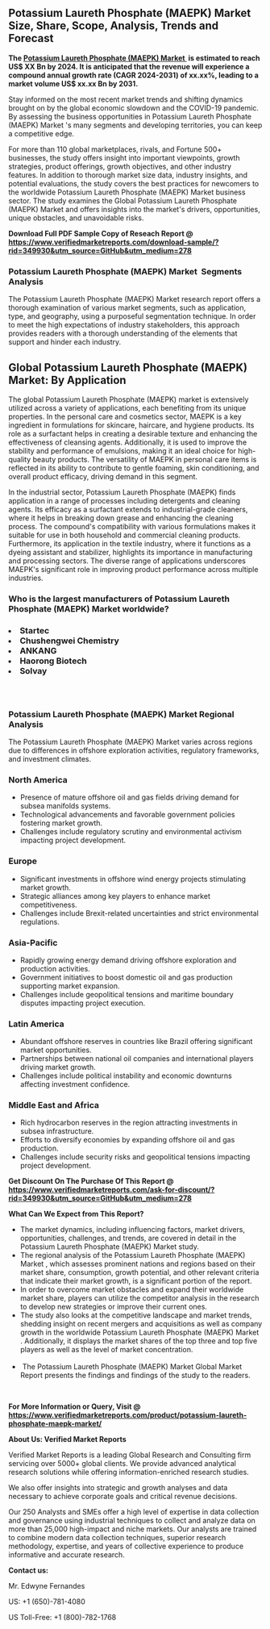 <h2><strong>Potassium Laureth Phosphate (MAEPK) Market Size, Share, Scope, Analysis, Trends and Forecast</strong></h2><p><strong>The&nbsp;<a href="https://www.verifiedmarketreports.com/download-sample/?rid=349930&utm_source=GitHub&utm_medium=278" target="_blank">Potassium Laureth Phosphate (MAEPK) Market </a>&nbsp;is estimated to reach US$ XX Bn by 2024. It is anticipated that the revenue will experience a compound annual growth rate (CAGR 2024-2031) of xx.xx%, leading to a market volume US$ xx.xx Bn by 2031.</strong></p><p>Stay informed on the most recent market trends and shifting dynamics brought on by the global economic slowdown and the COVID-19 pandemic. By assessing the business opportunities in Potassium Laureth Phosphate (MAEPK) Market 's many segments and developing territories, you can keep a competitive edge.</p><p>For more than 110 global marketplaces, rivals, and Fortune 500+ businesses, the study offers insight into important viewpoints, growth strategies, product offerings, growth objectives, and other industry features. In addition to thorough market size data, industry insights, and potential evaluations, the study covers the best practices for newcomers to the worldwide Potassium Laureth Phosphate (MAEPK) Market business sector. The study examines the Global Potassium Laureth Phosphate (MAEPK) Market and offers insights into the market's drivers, opportunities, unique obstacles, and unavoidable risks.</p><p id="" class=""><strong>Download Full PDF Sample Copy of Reseach Report @ <a href="https://www.verifiedmarketreports.com/download-sample/?rid=349930&utm_source=GitHub&utm_medium=278" target="_blank">https://www.verifiedmarketreports.com/download-sample/?rid=349930&utm_source=GitHub&utm_medium=278</a></strong></p><h3>Potassium Laureth Phosphate (MAEPK) Market &nbsp;Segments Analysis</h3><p>The Potassium Laureth Phosphate (MAEPK) Market research report offers a thorough examination of various market segments, such as application, type, and geography, using a purposeful segmentation technique. In order to meet the high expectations of industry stakeholders, this approach provides readers with a thorough understanding of the elements that support and hinder each industry.<br /> <h2>Global Potassium Laureth Phosphate (MAEPK) Market: By Application</h2><p>The global Potassium Laureth Phosphate (MAEPK) market is extensively utilized across a variety of applications, each benefiting from its unique properties. In the personal care and cosmetics sector, MAEPK is a key ingredient in formulations for skincare, haircare, and hygiene products. Its role as a surfactant helps in creating a desirable texture and enhancing the effectiveness of cleansing agents. Additionally, it is used to improve the stability and performance of emulsions, making it an ideal choice for high-quality beauty products. The versatility of MAEPK in personal care items is reflected in its ability to contribute to gentle foaming, skin conditioning, and overall product efficacy, driving demand in this segment.<p>In the industrial sector, Potassium Laureth Phosphate (MAEPK) finds application in a range of processes including detergents and cleaning agents. Its efficacy as a surfactant extends to industrial-grade cleaners, where it helps in breaking down grease and enhancing the cleaning process. The compound's compatibility with various formulations makes it suitable for use in both household and commercial cleaning products. Furthermore, its application in the textile industry, where it functions as a dyeing assistant and stabilizer, highlights its importance in manufacturing and processing sectors. The diverse range of applications underscores MAEPK's significant role in improving product performance across multiple industries.</p><h3 id="" class="">Who is the largest manufacturers of&nbsp;Potassium Laureth Phosphate (MAEPK) Market worldwide?</h3><h3 class=""></Li><Li>Startec</Li><Li> Chushengwei Chemistry</Li><Li> ANKANG</Li><Li> Haorong Biotech</Li><Li> Solvay</h3><h3 id="" class="">&nbsp;</h3><h3 id="" class="">Potassium Laureth Phosphate (MAEPK) Market Regional Analysis</h3><p id="" class="">The Potassium Laureth Phosphate (MAEPK) Market varies across regions due to differences in offshore exploration activities, regulatory frameworks, and investment climates.</p><h3 id="" class="">North America</h3><ul><li>Presence of mature offshore oil and gas fields driving demand for subsea manifolds systems.</li><li>Technological advancements and favorable government policies fostering market growth.</li><li>Challenges include regulatory scrutiny and environmental activism impacting project development.</li></ul><h3 id="" class="">Europe</h3><ul><li>Significant investments in offshore wind energy projects stimulating market growth.</li><li>Strategic alliances among key players to enhance market competitiveness.</li><li>Challenges include Brexit-related uncertainties and strict environmental regulations.</li></ul><h3 id="" class="">Asia-Pacific</h3><ul><li>Rapidly growing energy demand driving offshore exploration and production activities.</li><li>Government initiatives to boost domestic oil and gas production supporting market expansion.</li><li>Challenges include geopolitical tensions and maritime boundary disputes impacting project execution.</li></ul><h3 id="" class="">Latin America</h3><ul><li>Abundant offshore reserves in countries like Brazil offering significant market opportunities.</li><li>Partnerships between national oil companies and international players driving market growth.</li><li>Challenges include political instability and economic downturns affecting investment confidence.</li></ul><h3 id="" class="">Middle East and Africa</h3><ul><li>Rich hydrocarbon reserves in the region attracting investments in subsea infrastructure.</li><li>Efforts to diversify economies by expanding offshore oil and gas production.</li><li>Challenges include security risks and geopolitical tensions impacting project development.</li></ul><p id="" class=""><strong>Get Discount On The Purchase Of This Report @ <a href="https://www.verifiedmarketreports.com/ask-for-discount/?rid=349930&utm_source=GitHub&utm_medium=278" target="_blank">https://www.verifiedmarketreports.com/ask-for-discount/?rid=349930&utm_source=GitHub&utm_medium=278</a></strong></p><p><strong>What Can We Expect from This Report?</strong></p><ul><li>The market dynamics, including influencing factors, market drivers, opportunities, challenges, and trends, are covered in detail in the Potassium Laureth Phosphate (MAEPK) Market study.<br /> </li><li>The regional analysis of the Potassium Laureth Phosphate (MAEPK) Market , which assesses prominent nations and regions based on their market share, consumption, growth potential, and other relevant criteria that indicate their market growth, is a significant portion of the report.<br /> </li><li>In order to overcome market obstacles and expand their worldwide market share, players can utilize the competitor analysis in the research to develop new strategies or improve their current ones.<br /> </li><li>The study also looks at the competitive landscape and market trends, shedding insight on recent mergers and acquisitions as well as company growth in the worldwide Potassium Laureth Phosphate (MAEPK) Market . Additionally, it displays the market shares of the top three and top five players as well as the level of market concentration.<br /><br /></li><li>&nbsp;The Potassium Laureth Phosphate (MAEPK) Market Global Market Report presents the findings and findings of the study to the readers.</li></ul><p id="" class="">&nbsp;</p><p id="" class=""><strong>For More Information or Query, Visit @ <a href="https://www.verifiedmarketreports.com/product/potassium-laureth-phosphate-maepk-market/" target="_blank">https://www.verifiedmarketreports.com/product/potassium-laureth-phosphate-maepk-market/</a></strong></p><p id="" class=""><strong>About Us: Verified Market Reports</strong></p><p id="" class="">Verified Market Reports is a leading Global Research and Consulting firm servicing over 5000+ global clients. We provide advanced analytical research solutions while offering information-enriched research studies.</p><p id="" class="">We also offer insights into strategic and growth analyses and data necessary to achieve corporate goals and critical revenue decisions.</p><p id="" class="">Our 250 Analysts and SMEs offer a high level of expertise in data collection and governance using industrial techniques to collect and analyze data on more than 25,000 high-impact and niche markets. Our analysts are trained to combine modern data collection techniques, superior research methodology, expertise, and years of collective experience to produce informative and accurate research.</p><p id="" class=""><strong>Contact us:</strong></p><p id="" class="">Mr. Edwyne Fernandes</p><p id="" class="">US: +1 (650)-781-4080</p><p id="" class="">US Toll-Free: +1 (800)-782-1768</p>
